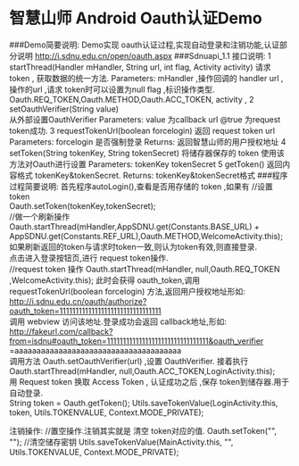 智慧山师 Android Oauth认证Demo
===================================
###Demo简要说明:
	Demo实现 oauth认证过程,实现自动登录和注销功能,认证部分说明   http://i.sdnu.edu.cn/open/oauth.aspx
###Sdnuapi_1.1 接口说明:
		1
		startThread(Handler mHandler, String url, int flag, Activity activity)
		请求token , 获取数据的统一方法.
		Parameters:
		mHandler ,操作回调的 handler
		url ,操作的url ,请求 token时可以设置为null
		flag ,标识操作类型. Oauth.REQ_TOKEN,Oauth.METHOD,Oauth.ACC_TOKEN,
		activity ,
		2
		setOauthVerifier(String value)   
		从外部设置OauthVerifier 
		Parameters: 
		value  为callback url
		@true 
		为request token成功.
		3
		requestTokenUrl(boolean forcelogin)
		返回 request token url 
		Parameters: 
		forcelogin 是否强制登录 
		Returns: 
		返回智慧山师的用户授权地址
		4
		setToken(String tokenKey, String tokenSecret)
		将储存器保存的 token 使用该方法对Oauth进行设置
		Parameters: 
		tokenKey 
		tokenSecret 
		5
		getToken()
		返回内容格式 tokenKey&tokenSecret. 
		Returns: 
		tokenKey&tokenSecret格式
###程序过程简要说明:
	首先程序autoLogin(),查看是否用存储的 token ,如果有
//设置token<br />
Oauth.setToken(tokenKey,tokenSecret);<br />
//做一个刷新操作<br />
Oauth.startThread(mHandler,AppSDNU.get(Constants.BASE_URL) + AppSDNU.get(Constants.REF_URL),Oauth.METHOD,WelcomeActivity.this);
如果刷新返回的token与请求时token一致,则认为token有效,则直接登录.<br />
点击进入登录按钮页,进行 request token操作.<br/>
//request token 操作
Oauth.startThread(mHandler, null,Oauth.REQ_TOKEN ,WelcomeActivity.this);
此时会获得 oauth_token,调用requestTokenUrl(boolean forcelogin) 方法,返回用户授权地址形如:<br />
		http://i.sdnu.edu.cn/oauth/authorize?oauth_token=11111111111111111111111111111111<br/>
调用 webview 访问该地址.登录成功会返回 callback地址,形如:<br />
		http://fakeurl.com/callback?from=isdnu#oauth_token=11111111111111111111111111111111&oauth_verifier<br/>
		=aaaaaaaaaaaaaaaaaaaaaaaaaaaaaaaaaaaaaa<br/>
调用方法 Oauth.setOauthVerifier(url)  ,设置 OauthVerifier.
接着执行Oauth.startThread(mHandler, null,Oauth.ACC_TOKEN,LoginActivity.this);	
用  Request token 换取 Access Token , 认证成功之后 ,保存 token到储存器.用于自动登录.<br />
String token = Oauth.getToken();
Utils.saveTokenValue(LoginActivity.this, token, Utils.TOKENVALUE, Context.MODE_PRIVATE);


注销操作:
//置空操作.注销其实就是 清空  token对应的值.
Oauth.setToken("", "");
//清空储存密钥
Utils.saveTokenValue(MainActivity.this, "", Utils.TOKENVALUE, Context.MODE_PRIVATE);

	